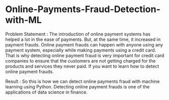 # Online-Payments-Fraud-Detection-with-ML
 Problem Statement :
   The introduction of online payment systems has helped a lot in the ease of payments. But, at the same time, it increased in payment frauds. Online payment frauds can happen with anyone using any payment system, especially while making payments using a credit card. That is why detecting online payment fraud is very important for credit card companies to ensure that the customers are not getting charged for the products and services they never paid. If you want to learn how to detect online payment frauds.

Result :
         So this is how we can detect online payments fraud with machine learning using Python. Detecting online payment frauds is one of the applications of data science in finance.
